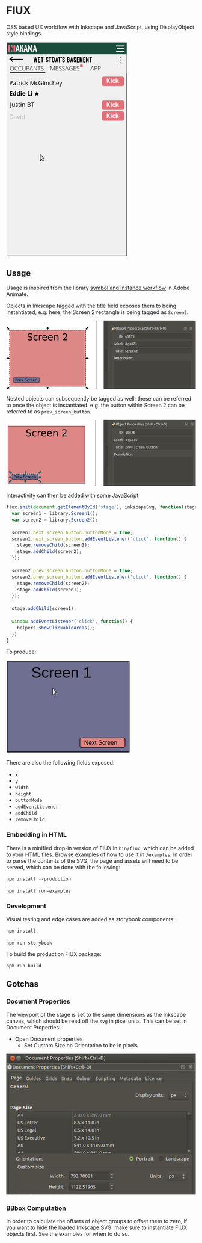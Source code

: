 # FlUX

OSS based UX workflow with Inkscape and JavaScript, using DisplayObject style bindings.

![Preview](assets/nakama-mockup.gif)

## Usage

Usage is inspired from the library [symbol and instance workflow](https://helpx.adobe.com/uk/animate/using/symbol-instances.html) in Adobe Animate.

Objects in Inkscape tagged with the title field exposes them to being instantiated, e.g. here, the Screen 2 rectangle is being tagged as `Screen2`.

![Tagging with the title field](assets/object-tag.png)

Nested objects can subsequently be tagged as well; these can be referred to once the object is instantiated. e.g. the button within Screen 2 can be referred to as `prev_screen_button`.

![Previous Screen Button](assets/prev-screen-button.png)

Interactivity can then be added with some JavaScript:

```javascript
flux.init(document.getElementById('stage'), inkscapeSvg, function(stage, library, helpers) {
  var screen1 = library.Screen1();
  var screen2 = library.Screen2();
  
  screen1.next_screen_button.buttonMode = true;
  screen1.next_screen_button.addEventListener('click', function() {
    stage.removeChild(screen1);
    stage.addChild(screen2);
  });
  
  screen2.prev_screen_button.buttonMode = true;
  screen2.prev_screen_button.addEventListener('click', function() {
    stage.removeChild(screen2);
    stage.addChild(screen1);
  });
  
  stage.addChild(screen1);
  
  window.addEventListener('click', function() {
    helpers.showClickableAreas();
  })
}
```

To produce:

![Simple Example](assets/simple-example.gif)

There are also the following fields exposed:

* `x`
* `y`
* `width`
* `height`
* `buttonMode`
* `addEventListener`
* `addChild`
* `removeChild`

### Embedding in HTML

There is a minified drop-in version of FlUX in `bin/flux`, which can be added to your HTML files. Browse examples of how to use it in `/examples`. In order to parse the contents of the SVG, the page and assets will need to be served, which can be done with the following:
    
    npm install --production

    npm install run-examples

### Development

Visual testing and edge cases are added as storybook components:

    npm install
    
    npm run storybook
    
To build the production FlUX package:

    npm run build

## Gotchas

### Document Properties

The viewport of the stage is set to the same dimensions as the Inkscape canvas, which should be read off the `svg` in pixel units. This can be set in Document Properties:

* Open Document properties
    * Set Custom Size on Orientation to be in pixels
    
![Document Properties](assets/document-properties.png)

### BBbox Computation

In order to calculate the offsets of object groups to offset them to zero, if you want to hide the loaded Inkscape SVG, make sure to instantiate FlUX objects first. See the examples for when to do so.
